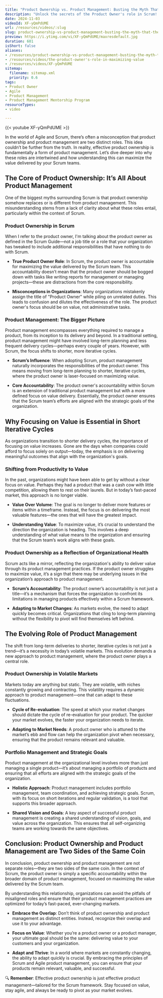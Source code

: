 ```yaml
---
title: "Product Ownership vs. Product Management: Busting the Myth That They're Separate Roles"
description: "Unlock the secrets of the Product Owner's role in Scrum! Discover how they maximise value and drive Agile success. Watch now for key insights! \U0001F680"
date: 2024-11-03
videoId: XF-yQmPdUME
url: /resources/videos/:slug
slug: product-ownership-vs-product-management-busting-the-myth-that-they-re-separate-roles
preview: https://i.ytimg.com/vi/XF-yQmPdUME/maxresdefault.jpg
duration: 601
isShort: false
aliases:
- /resources/product-ownership-vs-product-management-busting-the-myth-that-theyre-separate-roles
- /resources/videos/the-product-owner's-role-in-maximizing-value
- /resources/videos/XF-yQmPdUME
sitemap:
  filename: sitemap.xml
  priority: 0.6
tags:
- Product Owner
- Agile
- Product Management
- Product Management Mentorship Program
resourceTypes:
- video

---
```

{{< youtube XF-yQmPdUME >}}

In the world of Agile and Scrum, there’s often a misconception that product ownership and product management are two distinct roles. This idea couldn’t be further from the truth. In reality, effective product ownership is fundamentally a form of product management. Let’s dive deeper into why these roles are intertwined and how understanding this can maximize the value delivered by your Scrum teams.

## The Core of Product Ownership: It’s All About Product Management

One of the biggest myths surrounding Scrum is that product ownership somehow replaces or is different from product management. This misunderstanding stems from a lack of clarity about what these roles entail, particularly within the context of Scrum.

### Product Ownership in Scrum

When I refer to the product owner, I'm talking about the product owner as defined in the Scrum Guide—not a job title or a role that your organization has tweaked to include additional responsibilities that have nothing to do with Scrum.

- **True Product Owner Role**: In Scrum, the product owner is accountable for maximizing the value delivered by the Scrum team. This accountability doesn’t mean that the product owner should be bogged down with tasks like writing reports for management or managing projects—these are distractions from the core responsibility.

- **Misconceptions in Organizations**: Many organizations mistakenly assign the title of "Product Owner" while piling on unrelated duties. This leads to confusion and dilutes the effectiveness of the role. The product owner's focus should be on value, not administrative tasks.

### Product Management: The Bigger Picture

Product management encompasses everything required to manage a product, from its inception to its delivery and beyond. In a traditional setting, product management might have involved long-term planning and less frequent delivery cycles—perhaps every couple of years. However, with Scrum, the focus shifts to shorter, more iterative cycles.

- **Scrum’s Influence**: When adopting Scrum, product management naturally incorporates the responsibilities of the product owner. This means moving from long-term planning to shorter, iterative cycles, where the product owner is laser-focused on maximizing value.

- **Core Accountability**: The product owner's accountability within Scrum is an extension of traditional product management but with a more defined focus on value delivery. Essentially, the product owner ensures that the Scrum team’s efforts are aligned with the strategic goals of the organization.

## Why Focusing on Value is Essential in Short Iterative Cycles

As organizations transition to shorter delivery cycles, the importance of focusing on value increases. Gone are the days when companies could afford to focus solely on output—today, the emphasis is on delivering meaningful outcomes that align with the organization's goals.

### Shifting from Productivity to Value

In the past, organizations might have been able to get by without a clear focus on value. Perhaps they had a product that was a cash cow with little competition, allowing them to rest on their laurels. But in today’s fast-paced market, this approach is no longer viable.

- **Value Over Volume**: The goal is no longer to deliver more features or items within a timeframe. Instead, the focus is on delivering the most valuable features—the ones that will have the greatest impact.

- **Understanding Value**: To maximize value, it’s crucial to understand the direction the organization is heading. This involves a deep understanding of what value means to the organization and ensuring that the Scrum team’s work aligns with these goals.

### Product Ownership as a Reflection of Organizational Health

Scrum acts like a mirror, reflecting the organization's ability to deliver value through its product management practices. If the product owner struggles to maximize value, it’s a sign that there may be underlying issues in the organization’s approach to product management.

- **Scrum’s Accountability**: The product owner’s accountability is not just a title—it’s a mechanism that forces the organization to confront its limitations in managing products effectively within a Scrum framework.

- **Adapting to Market Changes**: As markets evolve, the need to adapt quickly becomes critical. Organizations that cling to long-term planning without the flexibility to pivot will find themselves left behind.

## The Evolving Role of Product Management

The shift from long-term deliveries to shorter, iterative cycles is not just a trend—it’s a necessity in today’s volatile markets. This evolution demands a new approach to product management, where the product owner plays a central role.

### Product Ownership in Volatile Markets

Markets today are anything but static. They are volatile, with niches constantly growing and contracting. This volatility requires a dynamic approach to product management—one that can adapt to these fluctuations.

- **Cycle of Re-evaluation**: The speed at which your market changes should dictate the cycle of re-evaluation for your product. The quicker your market evolves, the faster your organization needs to iterate.

- **Adapting to Market Needs**: A product owner who is attuned to the market’s ebb and flow can help the organization pivot when necessary, ensuring that the product remains relevant and valuable.

### Portfolio Management and Strategic Goals

Product management at the organizational level involves more than just managing a single product—it’s about managing a portfolio of products and ensuring that all efforts are aligned with the strategic goals of the organization.

- **Holistic Approach**: Product management includes portfolio management, team coordination, and achieving strategic goals. Scrum, with its focus on short iterations and regular validation, is a tool that supports this broader approach.

- **Shared Vision and Goals**: A key aspect of successful product management is creating a shared understanding of vision, goals, and value across the organization. This ensures that all self-organizing teams are working towards the same objectives.

## Conclusion: Product Ownership and Product Management are Two Sides of the Same Coin

In conclusion, product ownership and product management are not separate roles—they are two sides of the same coin. In the context of Scrum, the product owner is simply a specific accountability within the broader domain of product management, focused on maximizing the value delivered by the Scrum team.

By understanding this relationship, organizations can avoid the pitfalls of misaligned roles and ensure that their product management practices are optimized for today’s fast-paced, ever-changing markets.

- **Embrace the Overlap**: Don’t think of product ownership and product management as distinct entities. Instead, recognize their overlap and use it to your advantage.

- **Focus on Value**: Whether you’re a product owner or a product manager, your ultimate goal should be the same: delivering value to your customers and your organization.

- **Adapt and Thrive**: In a world where markets are constantly changing, the ability to adapt quickly is crucial. By embracing the principles of Scrum and Agile product management, you can ensure that your products remain relevant, valuable, and successful.

🔍 **Remember**: Effective product ownership is just effective product management—tailored for the Scrum framework. Stay focused on value, stay agile, and always be ready to pivot as your market evolves.






